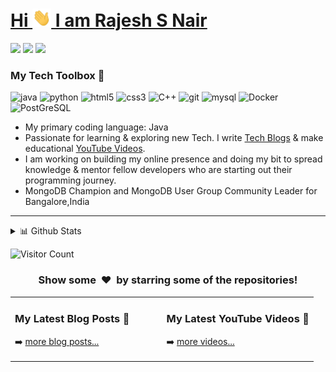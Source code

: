 # [Hi <img src="https://raw.githubusercontent.com/ABSphreak/ABSphreak/master/gifs/Hi.gif" width="30px"> I am Rajesh S Nair](https://rajeshnair.netlify.com/)
[<img height="30" src="https://img.shields.io/badge/twitter-%231DA1F2.svg?&style=for-the-badge&logo=twitter&logoColor=white" />][twitter]
[<img height="30" src = "https://img.shields.io/badge/Youtube-%23E4405F.svg?&style=for-the-badge&logo=Youtube&logoColor=white">][Youtube] 
[<img height="30" src="https://img.shields.io/badge/linkedin-blue.svg?&style=for-the-badge&logo=linkedin&logoColor=white" />][LinkedIn]
<!--
![alt text](https://github.com/ayushi7rawat/ayushi7rawat/blob/master/cover2.png)
-->

### My Tech Toolbox 🧰

<p align="left">
 
<img src="https://cdn4.iconfinder.com/data/icons/logos-and-brands/512/181_Java_logo_logos-128.png" alt="java" width="40" height="40"/> 
<img src="https://cdn3.iconfinder.com/data/icons/logos-and-brands-adobe/512/267_Python-512.png" alt="python" width="40" height="40"/> 
<img src="https://upload.wikimedia.org/wikipedia/commons/thumb/6/61/HTML5_logo_and_wordmark.svg/512px-HTML5_logo_and_wordmark.svg.png" alt="html5" height="40"/> 
<img src="https://upload.wikimedia.org/wikipedia/commons/thumb/d/d5/CSS3_logo_and_wordmark.svg/1200px-CSS3_logo_and_wordmark.svg.png" alt="css3" height="40"/> 
<img src="https://i.pinimg.com/originals/99/f8/87/99f887833c475448723d3c9ac16c179b.png" alt="C++" width="40" height="40"/> 
<img src="https://www.vectorlogo.zone/logos/git-scm/git-scm-icon.svg" alt="git" width="40" height="40"/> 
<img src="https://i.pinimg.com/originals/50/f1/58/50f1582a95bdac10f1c3fa295c8b947b.png" alt="mysql" width="40" height="40"/>
<img src="https://cdn3.iconfinder.com/data/icons/logos-and-brands-adobe/512/97_Docker-512.png" alt="Docker" width="40" height="40"/>
<img src="https://upload.wikimedia.org/wikipedia/commons/2/29/Postgresql_elephant.svg" alt="PostGreSQL" width="40" height="40"/>
</p>

 

* My primary coding language: Java
* Passionate for learning & exploring new Tech. I write [Tech Blogs](https://csrepo.blogspot.com/) & make educational [YouTube Videos](https://www.youtube.com/channel/UCNnyXez3-1s06t8tkXuzY5g).
* I am working on building my online presence and doing my bit to spread knowledge & mentor fellow developers who are starting out their programming journey.
* MongoDB Champion and MongoDB User Group Community Leader for Bangalore,India
<!--* 🏠 Hogwarts House: Griffindor-->
<!--* If you play Call of Duty- add me: Blackhood@00-->
<!--* I am currently learning Docker-->
<!--* I’m currently working on my portfolio. -->
<!-- * Ask me about anything, I'll be happy to help.-->
<!-- -->
<!--* I'm looking to collaborate on Open source project for Hacktoberfest-->

---

<table><tr><td valign="top" width="50%">

### My Latest Blog Posts 🌱
<!-- BLOG-POST-LIST:START 
- [What is Git and Github? | Git vs GitHub](https://ayushirawat.com/what-is-git-and-github-or-git-vs-github)
- [Best Podcasts for Python](https://ayushirawat.com/best-podcasts-for-python)
- [Automate Cowin Vaccine slots Availability using Python](https://ayushirawat.com/automate-cowin-vaccine-slots-availablity-using-python)
- [What is Competitive Programming | Beginners Guide](https://ayushirawat.com/what-is-competitive-programming-or-beginners-guide)
- [Best IDE's for Python](https://ayushirawat.com/best-ides-for-python)-->
<!-- BLOG-POST-LIST:END -->
➡️ [more blog posts...](https://csrepo.blogspot.com/)
</td>
<td valign="top" width="50%">

### My Latest YouTube Videos 🌱
<!-- YOUTUBE:START 
- [1869. Longer Contiguous Segments of Ones than Zeros ](https://www.youtube.com/watch?v=aer6x0sTA7g)
- [What is Git and GitHub? ](https://www.youtube.com/watch?v=nWIAc-9EFdg)
- [How to Develop & Showcase Soft Skills ](https://www.youtube.com/watch?v=bLcjvkMTRyo)
- [Top 5 Podcasts for Python ](https://www.youtube.com/watch?v=jAOkWehMF6E)
- [How to Automate CoWin Vaccine Notifier using Python ](https://www.youtube.com/watch?v=HrTQqSKWClE)
-->
<!-- YOUTUBE:END -->
➡️ [more videos...](https://www.youtube.com/channel/UCNnyXez3-1s06t8tkXuzY5g)
</td>

 <details>
<summary>📊 Github Stats</summary>

<p align="center"> <img src="https://github-readme-stats.vercel.app/api?username=vemarahub&show_icons=true&theme=gotham" alt="Vemara Hub | Stats" />

</details>


 ![Visitor Count](https://profile-counter.glitch.me/{vemarahub}/count.svg)


[twitter]: https://twitter.com/HubVemara
[youtube]: https://www.youtube.com/channel/UCNnyXez3-1s06t8tkXuzY5g
[Hashnode]: https://ayushirawat.com
[gmail]: https://gmail.com
[linkedin]: https://www.linkedin.com/in/rajesh-nair-4773ba41/
[Medium]: https://rajeshsnair99.medium.com/
[Facebook]: https://www.facebook.com/vemarahub

<h3 align="center">Show some &nbsp;❤️&nbsp; by starring some of the repositories!</h3>

